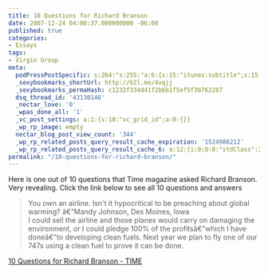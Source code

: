 ```yaml
---
title: 10 Questions for Richard Branson
date: 2007-12-24 04:00:37.000000000 -06:00
published: true
categories:
- Essays
tags:
- Virgin Group
meta:
  podPressPostSpecific: s:264:"s:255:"a:6:{s:15:"itunes:subtitle";s:15:"##PostExcerpt##";s:14:"itunes:summary";s:15:"##PostExcerpt##";s:15:"itunes:keywords";s:17:"##WordPressCats##";s:13:"itunes:author";s:10:"##Global##";s:15:"itunes:explicit";s:7:"Default";s:12:"itunes:block";s:7:"Default";}";";
  _sexybookmarks_shortUrl: http://b2l.me/4vqjj
  _sexybookmarks_permaHash: c1232f334d41f2b6b1f5ef5f3b762287
  dsq_thread_id: '43130146'
  _nectar_love: '0'
  _wpas_done_all: '1'
  _vc_post_settings: a:1:{s:10:"vc_grid_id";a:0:{}}
  _wp_rp_image: empty
  nectar_blog_post_view_count: '344'
  _wp_rp_related_posts_query_result_cache_expiration: '1524986212'
  _wp_rp_related_posts_query_result_cache_6: a:12:{i:0;O:8:"stdClass":2:{s:7:"post_id";s:3:"227";s:5:"score";s:17:"85.41383725755736";}i:1;O:8:"stdClass":2:{s:7:"post_id";s:3:"365";s:5:"score";s:17:"74.46370150097786";}i:2;O:8:"stdClass":2:{s:7:"post_id";s:3:"321";s:5:"score";s:17:"74.01741439834944";}i:3;O:8:"stdClass":2:{s:7:"post_id";s:4:"1417";s:5:"score";s:17:"72.26647692361931";}i:4;O:8:"stdClass":2:{s:7:"post_id";s:3:"727";s:5:"score";s:17:"72.26647692361931";}i:5;O:8:"stdClass":2:{s:7:"post_id";s:3:"742";s:5:"score";s:17:"72.10639150826105";}i:6;O:8:"stdClass":2:{s:7:"post_id";s:4:"1309";s:5:"score";s:17:"64.08892988929637";}i:7;O:8:"stdClass":2:{s:7:"post_id";s:4:"1305";s:5:"score";s:17:"64.08892988929637";}i:8;O:8:"stdClass":2:{s:7:"post_id";s:4:"1303";s:5:"score";s:17:"64.08892988929637";}i:9;O:8:"stdClass":2:{s:7:"post_id";s:4:"1289";s:5:"score";s:17:"64.08892988929637";}i:10;O:8:"stdClass":2:{s:7:"post_id";s:4:"1196";s:5:"score";s:17:"64.08892988929637";}i:11;O:8:"stdClass":2:{s:7:"post_id";s:4:"1176";s:5:"score";s:17:"64.08892988929637";}}
permalink: "/10-questions-for-richard-branson/"
---
```

<p>Here is one out of 10 questions that Time magazine asked Richard Branson.  Very revealing.  Click the link below to see all 10 questions and answers</p>
<blockquote><p> You own an airline. Isn't it hypocritical to be preaching about global warming? â€”Mandy Johnson, Des Moines, Iowa<br />
I could sell the airline and those planes would carry on damaging the environment, or I could pledge 100% of the profitsâ€”which I have doneâ€”to developing clean fuels. Next year we plan to fly one of our 747s using a clean fuel to prove it can be done.</p></blockquote>
<p><a href="http://www.time.com/time/magazine/article/0,9171,1697419,00.html" rel="nofollow">10 Questions for Richard Branson - TIME</a></p>
